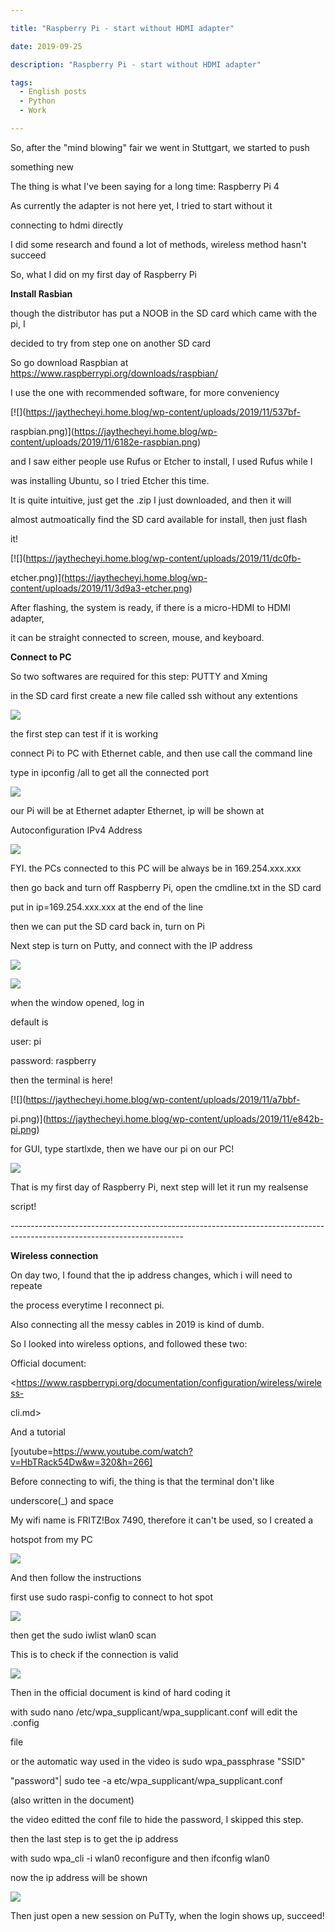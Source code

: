 ```yaml
---

title: "Raspberry Pi - start without HDMI adapter"

date: 2019-09-25

description: "Raspberry Pi - start without HDMI adapter"

tags:
  - English posts
  - Python
  - Work

---
```


So, after the "mind blowing" fair we went in Stuttgart, we started to push

something new  

  

The thing is what I've been saying for a long time: Raspberry Pi 4  

  

As currently the adapter is not here yet, I tried to start without it

connecting to hdmi directly  

  

  

I did some research and found a lot of methods, wireless method hasn't succeed  

  

So, what I did on my first day of Raspberry Pi  

  

**Install Rasbian**

  

though the distributor has put a NOOB in the SD card which came with the pi, I

decided to try from step one on another SD card  

  

So go download Raspbian at <https://www.raspberrypi.org/downloads/raspbian/>  

I use the one with recommended software, for more conveniency  

[![](https://jaythecheyi.home.blog/wp-content/uploads/2019/11/537bf-

raspbian.png)](https://jaythecheyi.home.blog/wp-content/uploads/2019/11/6182e-raspbian.png)

  

and I saw either people use Rufus or Etcher to install, I used Rufus while I

was installing Ubuntu, so I tried Etcher this time.  

  

It is quite intuitive, just get the .zip I just downloaded, and then it will

almost autmoatically find the SD card available for install, then just flash

it!  

[![](https://jaythecheyi.home.blog/wp-content/uploads/2019/11/dc0fb-

etcher.png)](https://jaythecheyi.home.blog/wp-content/uploads/2019/11/3d9a3-etcher.png)

  

  

After flashing, the system is ready, if there is a micro-HDMI to HDMI adapter,

it can be straight connected to screen, mouse, and keyboard.  

  

**Connect to PC**

  

So two softwares are required for this step: PUTTY and Xming  

  

in the SD card first create a new file called ssh without any extentions  

[![](https://jaythecheyi.home.blog/wp-content/uploads/2019/11/4813f-ssh.png)](https://jaythecheyi.home.blog/wp-content/uploads/2019/11/8d223-ssh.png)

  

the first step can test if it is working  

  

connect Pi to PC with Ethernet cable, and then use call the command line  

  

type in ipconfig /all to get all the connected port  

[![](https://jaythecheyi.home.blog/wp-content/uploads/2019/11/95a58-networksetting.png)](https://jaythecheyi.home.blog/wp-content/uploads/2019/11/f03b2-networksetting.png)

  

our Pi will be at Ethernet adapter Ethernet, ip will be shown at

Autoconfiguration IPv4 Address  

  

[![](https://jaythecheyi.home.blog/wp-content/uploads/2019/11/3a868-ipaddress.png)](https://jaythecheyi.home.blog/wp-content/uploads/2019/11/d7fc4-ipaddress.png)

  

  

FYI. the PCs connected to this PC will be always be in 169.254.xxx.xxx  

  

then go back and turn off Raspberry Pi, open the cmdline.txt in the SD card  

  

put in ip=169.254.xxx.xxx at the end of the line  

  

then we can put the SD card back in, turn on Pi  

  

Next step is turn on Putty, and connect with the IP address  

  

[![](https://jaythecheyi.home.blog/wp-content/uploads/2019/11/95435-putty1.png)](https://jaythecheyi.home.blog/wp-content/uploads/2019/11/424e1-putty1.png)

  

[![](https://jaythecheyi.home.blog/wp-content/uploads/2019/11/c43c3-putty2.png)](https://jaythecheyi.home.blog/wp-content/uploads/2019/11/3f7e0-putty2.png)

  

  

  

when the window opened, log in  

  

default is  

user: pi  

password: raspberry  

  

then the terminal is here!  

[![](https://jaythecheyi.home.blog/wp-content/uploads/2019/11/a7bbf-

pi.png)](https://jaythecheyi.home.blog/wp-content/uploads/2019/11/e842b-pi.png)

  

for GUI, type startlxde, then we have our pi on our PC!  

[![](https://jaythecheyi.home.blog/wp-content/uploads/2019/11/b124a-rasp.png)](https://jaythecheyi.home.blog/wp-content/uploads/2019/11/be390-rasp.png)

  

  

That is my first day of Raspberry Pi, next step will let it run my realsense

script!  

  

\-------------------------------------------------------------------------------------------------------------------------  

**Wireless connection**

  

On day two, I found that the ip address changes, which i will need to repeate

the process everytime I reconnect pi.  

Also connecting all the messy cables in 2019 is kind of dumb.  

  

So I looked into wireless options, and followed these two:  

Official document:

<https://www.raspberrypi.org/documentation/configuration/wireless/wireless-

cli.md>  

And a tutorial  

[youtube=https://www.youtube.com/watch?v=HbTRack54Dw&w=320&h=266]

  

  

Before connecting to wifi, the thing is that the terminal don't like

underscore(_) and space  

  

My wifi name is FRITZ!Box 7490, therefore it can't be used, so I created a

hotspot from my PC  

[![](https://jaythecheyi.home.blog/wp-content/uploads/2019/11/c7142-hotspot.png)](https://jaythecheyi.home.blog/wp-content/uploads/2019/11/ee2a6-hotspot.png)

And then follow the instructions  

  

first use sudo raspi-config to connect to hot spot  

  

[![](https://jaythecheyi.home.blog/wp-content/uploads/2019/11/8ee0d-raspi2bconfig.png)](https://jaythecheyi.home.blog/wp-content/uploads/2019/11/c1297-raspi2bconfig.png)

then get the sudo iwlist wlan0 scan  

  

This is to check if the connection is valid  

[![](https://jaythecheyi.home.blog/wp-content/uploads/2019/11/ca815-scan.png)](https://jaythecheyi.home.blog/wp-content/uploads/2019/11/4b0b3-scan.png)

Then in the official document is kind of hard coding it  

  

with sudo nano /etc/wpa_supplicant/wpa_supplicant.conf will edit the .config

file  

  

or the automatic way used in the video is sudo wpa_passphrase "SSID"

"password"| sudo tee -a etc/wpa_supplicant/wpa_supplicant.conf

(also written in the document)

the video editted the conf file to hide the password, I skipped this step.

  

then the last step is to get the ip address

with sudo wpa_cli -i wlan0 reconfigure and then ifconfig wlan0

  

now the ip address will be shown

[![](https://jaythecheyi.home.blog/wp-content/uploads/2019/11/e8a3f-ifconfig.png)](https://jaythecheyi.home.blog/wp-content/uploads/2019/11/3ed61-ifconfig.png)

Then just open a new session on PuTTy, when the login shows up, succeed!

  

